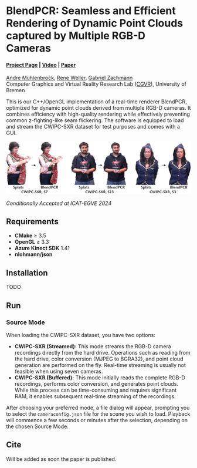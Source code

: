 # BlendPCR: Seamless and Efficient Rendering of Dynamic Point Clouds captured by Multiple RGB-D Cameras

#### [Project Page](https://cgvr.cs.uni-bremen.de/projects/blendpcr) |  [Video](https://cgvr.cs.uni-bremen.de/projects/blendpcr/video.mp4) | [Paper](https://link_to_eg_digital_library)
[Andre Mühlenbrock](https://orcid.org/0000-0002-7836-3341), [Rene Weller](https://orcid.org/0009-0002-2544-4153), [Gabriel Zachmann](https://orcid.org/0000-0001-8155-1127)\
Computer Graphics and Virtual Reality Research Lab ([CGVR](https://cgvr.cs.uni-bremen.de/)), University of Bremen

This is our C++/OpenGL implementation of a real-time renderer BlendPCR, optimized for dynamic point clouds derived from multiple RGB-D cameras. It combines efficiency with high-quality rendering while effectively preventing common z-fighting-like seam flickering. The software is equipped to load and stream the CWIPC-SXR dataset for test purposes and comes with a GUI.

![image](images/teaser.jpg)


*Conditionally Accepted at ICAT-EGVE 2024*
 


## Requirements
 - **CMake** ≥ 3.5
 - **OpenGL** ≥ 3.3
 - **Azure Kinect SDK** 1.41
 - **nlohmann/json**
 
## Installation
TODO

## Run


### Source Mode
When loading the CWIPC-SXR dataset, you have two options:

- **CWIPC-SXR (Streamed):** This mode streams the RGB-D camera recordings directly from the hard drive. Operations such as reading from the hard drive, color conversion (MJPEG to BGRA32), and point cloud generation are performed on the fly. Real-time streaming is usually not feasible when using seven cameras.
- **CWIPC-SXR (Buffered):** This mode initially reads the complete RGB-D recordings, performs color conversion, and generates point clouds. While this process can be time-consuming and requires significant RAM, it enables subsequent real-time streaming of the recordings.

After choosing your preferred mode, a file dialog will appear, prompting you to select the `cameraconfig.json` file for the scene you wish to load. Playback will commence a few seconds or minutes after the selection, depending on the chosen Source Mode.


## Cite
Will be added as soon the paper is published.
